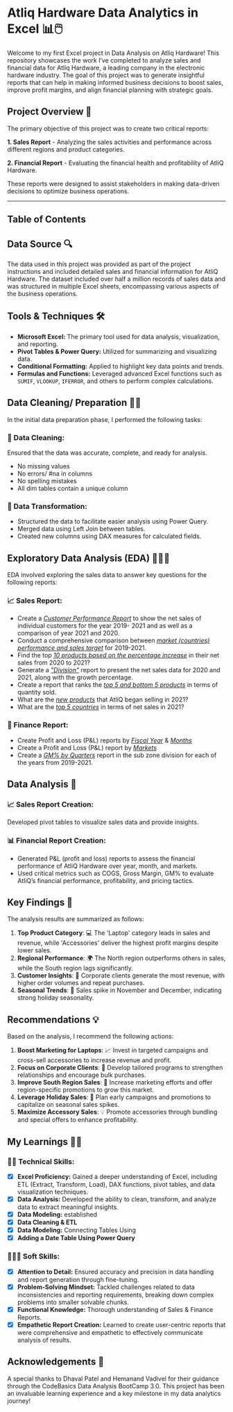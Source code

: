# Atliq Hardware Data Analytics in Excel 📊🖱️
Welcome to my first Excel project in Data Analysis on Atliq Hardware! This repository showcases the work I’ve completed to analyze sales and financial data for Atliq Hardware, a leading company in the electronic hardware industry. The goal of this project was to generate insightful reports that can help in making informed business decisions to boost sales, improve profit margins, and align financial planning with strategic goals.


## Project Overview 🚀

The primary objective of this project was to create two critical reports:
 

  **1. Sales Report** - Analyzing the sales activities and performance across different regions and product categories.

  **2. Financial Report** - Evaluating the financial health and profitability of AtliQ Hardware.
  
These reports were designed to assist stakeholders in making data-driven decisions to optimize business operations.

---

## Table of Contents


## Data Source 🔍

The data used in this project was provided as part of the project instructions and included detailed sales and financial information for AtliQ Hardware. The dataset included over half a million records of sales data and was structured in multiple Excel sheets, encompassing various aspects of the business operations.


## Tools & Techniques 🛠️

 - **Microsoft Excel:** The primary tool used for data analysis, visualization, and reporting.
 - **Pivot Tables & Power Query:** Utilized for summarizing and visualizing data.
 - **Conditional Formatting:** Applied to highlight key data points and trends.
 - **Formulas and Functions:** Leveraged advanced Excel functions such as `SUMIF`, `VLOOKUP`, `IFERROR`, and others to perform complex calculations.

## Data Cleaning/ Preparation 🕵️‍♀️
In the initial data preparation phase, I performed the following tasks: 

### 🧹 Data Cleaning: 

Ensured that the data was accurate, complete, and ready for analysis.
 - No missing values
 - No errors/ #na in columns
 - No spelling mistakes
 - All dim tables contain a unique column

### 🔧 Data Transformation:

 - Structured the data to facilitate easier analysis using Power Query.
 - Merged data using Left Join between tables.
 - Created new columns using DAX measures for calculated fields.


## Exploratory Data Analysis (EDA) 👩🏻‍💻

EDA involved exploring the sales data to answer key questions for the following reports: 

### 📈 Sales Report:
 -  Create a _[Customer Performance Report](https://github.com/sashfaq911/Atliq-Hardwares-Excel-Data-Analytics/blob/Projects/Sales%20Analytics/Customer%20Performance%20Report.pdf)_ to show the net sales of individual customers for the year 2019- 2021 and as well as a comparison of year 2021 and 2020.
 -  Conduct a comprehensive comparison between _[market (countries) performance and sales target](https://github.com/sashfaq911/Atliq-Hardwares-Excel-Data-Analytics/blob/Projects/Sales%20Analytics/Market%20Performance%20vs%20Target%20Report.pdf)_ for 2019-2021.
 -  Find the top _[10 products based on the percentage increase](https://github.com/sashfaq911/Atliq-Hardwares-Excel-Data-Analytics/blob/Projects/Sales%20Analytics/Top%2010%20Products.pdf)_ in their net sales from 2020 to 2021?
 -  Generate a _["Division"](https://github.com/sashfaq911/Atliq-Hardwares-Excel-Data-Analytics/blob/Projects/Sales%20Analytics/Division%20Level%20Report.pdf)_ report to present the net sales data for 2020 and 2021, along with the growth percentage.
 -  Create a report that ranks the _[top 5 and bottom 5 products](https://github.com/sashfaq911/Atliq-Hardwares-Excel-Data-Analytics/blob/Projects/Sales%20Analytics/Top%20%26%20Bottom%205%20Products.pdf)_ in terms of quantity sold.
 -  What are the _[new products](https://github.com/sashfaq911/Atliq-Hardwares-Excel-Data-Analytics/blob/Projects/Sales%20Analytics/New%20Products%202021.pdf)_ that AtliQ began selling in 2021?
 -  What are the _[top 5 countries](https://github.com/sashfaq911/Atliq-Hardwares-Excel-Data-Analytics/blob/Projects/Sales%20Analytics/Top%205%20Country%202021.pdf)_ in terms of net sales in 2021?

### 🏦 Finance Report:
 -  Create Profit and Loss (P&L) reports by _[Fiscal Year](https://github.com/sashfaq911/Atliq-Hardwares-Excel-Data-Analytics/blob/Projects/Finance%20Analytics/P%26L%20Statement%20By%20Fiscal%20Year.pdf)_ & _[Months](https://github.com/sashfaq911/Atliq-Hardwares-Excel-Data-Analytics/blob/Projects/Finance%20Analytics/P%26L%20Statement%20by%20Months%20.pdf)_
 -  Create a Profit and Loss (P&L) report by _[Markets](https://github.com/sashfaq911/Atliq-Hardwares-Excel-Data-Analytics/blob/Projects/Finance%20Analytics/P%26L%20Statement%20by%20Markets.pdf)_
 -  Create a _[GM% by Quarters](https://github.com/sashfaq911/Atliq-Hardwares-Excel-Data-Analytics/blob/Projects/Finance%20Analytics/GM%25%20by%20Quarters%20(sub%20zone).pdf)_ report in the sub zone division for each of the years from 2019-2021.

## Data Analysis 📶

### 📈 Sales Report Creation:
Developed pivot tables to visualize sales data and provide insights.



### 📊 Financial Report Creation: 
 - Generated P&L (profit and loss) reports to assess the financial performance of AtliQ Hardware over year, month, and markets.
 - Used critical metrics such as COGS, Gross Margin, GM% to evaluate AtliQ’s financial performance, profitability, and pricing tactics.


## Key Findings 🔑
The analysis results are summarized as follows: 

1. **Top Product Category**: 💻 The 'Laptop' category leads in sales and revenue, while 'Accessories' deliver the highest profit margins despite lower sales.
2. **Regional Performance**: 🌍 The North region outperforms others in sales, while the South region lags significantly.
3. **Customer Insights**: 🏢 Corporate clients generate the most revenue, with higher order volumes and repeat purchases.
4. **Seasonal Trends**: 🎄 Sales spike in November and December, indicating strong holiday seasonality.

## Recommendations 💡
Based on the analysis, I recommend the following actions: 

1. **Boost Marketing for Laptops**: 📈 Invest in targeted campaigns and cross-sell accessories to increase revenue and profit.
2. **Focus on Corporate Clients**: 🤝 Develop tailored programs to strengthen relationships and encourage bulk purchases.
3. **Improve South Region Sales**: 🚀 Increase marketing efforts and offer region-specific promotions to grow this market.
4. **Leverage Holiday Sales**: 🎁 Plan early campaigns and promotions to capitalize on seasonal sales spikes.
5. **Maximize Accessory Sales**: 💡 Promote accessories through bundling and special offers to enhance profitability.


## My Learnings 🧑‍🎓

### 🧑‍🔧 Technical Skills:
- [x]	**Excel Proficiency:** Gained a deeper understanding of Excel, including ETL (Extract, Transform, Load), DAX functions, pivot tables, and data visualization techniques.
- [x]	**Data Analysis:** Developed the ability to clean, transform, and analyze data to extract meaningful insights.
- [x]	**Data Modeling:** established 
- [x]	**Data Cleaning & ETL**
- [x]	 **Data Modeling:** Connecting Tables Using
- [x]	**Adding a Date Table Using Power Query**

### 🙋🏻‍♀️ Soft Skills:
- [x]	**Attention to Detail:** Ensured accuracy and precision in data handling and report generation through fine-tuning.
- [x]	**Problem-Solving Mindset:** Tackled challenges related to data inconsistencies and reporting requirements, breaking down complex problems into smaller solvable chunks.
- [x]	**Functional Knowledge:** Thorough understanding of Sales & Finance Reports.
- [x]	**Empathetic Report Creation:** Learned to create user-centric reports that were comprehensive and empathetic to effectively communicate analysis of results.

## Acknowledgements 🙏

A special thanks to Dhaval Patel and Hemanand Vadivel for their guidance through the CodeBasics Data Analysis BootCamp 3.0. This project has been an invaluable learning experience and a key milestone in my data analytics journey!

